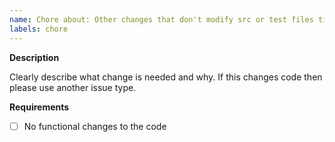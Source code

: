```yaml
---
name: Chore about: Other changes that don't modify src or test files title: 'chore: '
labels: chore
---
```


**Description**

Clearly describe what change is needed and why. If this changes code then please use another issue type.

**Requirements**

- [ ] No functional changes to the code